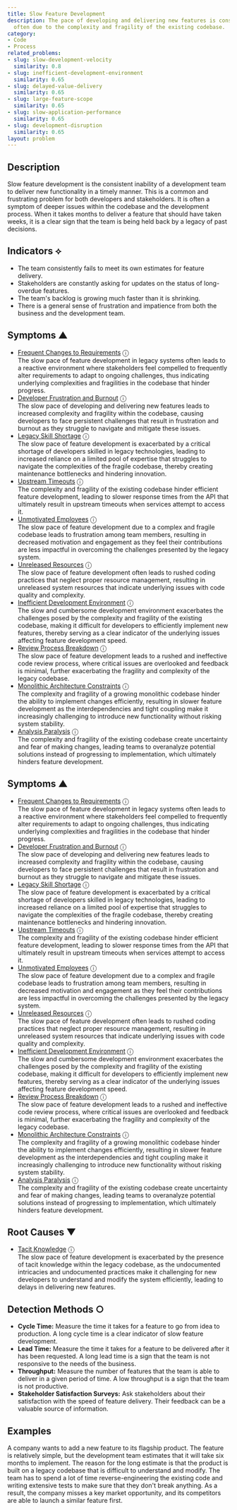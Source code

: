 ```yaml
---
title: Slow Feature Development
description: The pace of developing and delivering new features is consistently slow,
  often due to the complexity and fragility of the existing codebase.
category:
- Code
- Process
related_problems:
- slug: slow-development-velocity
  similarity: 0.8
- slug: inefficient-development-environment
  similarity: 0.65
- slug: delayed-value-delivery
  similarity: 0.65
- slug: large-feature-scope
  similarity: 0.65
- slug: slow-application-performance
  similarity: 0.65
- slug: development-disruption
  similarity: 0.65
layout: problem
---
```


## Description
Slow feature development is the consistent inability of a development team to deliver new functionality in a timely manner. This is a common and frustrating problem for both developers and stakeholders. It is often a symptom of deeper issues within the codebase and the development process. When it takes months to deliver a feature that should have taken weeks, it is a clear sign that the team is being held back by a legacy of past decisions.

## Indicators ⟡
- The team consistently fails to meet its own estimates for feature delivery.
- Stakeholders are constantly asking for updates on the status of long-overdue features.
- The team's backlog is growing much faster than it is shrinking.
- There is a general sense of frustration and impatience from both the business and the development team.

## Symptoms ▲
- [Frequent Changes to Requirements](frequent-changes-to-requirements.md) <span class="info-tooltip" title="Confidence: 0.473, Strength: 0.703">ⓘ</span>
<br/>  The slow pace of feature development in legacy systems often leads to a reactive environment where stakeholders feel compelled to frequently alter requirements to adapt to ongoing challenges, thus indicating underlying complexities and fragilities in the codebase that hinder progress.
- [Developer Frustration and Burnout](developer-frustration-and-burnout.md) <span class="info-tooltip" title="Confidence: 0.449, Strength: 0.670">ⓘ</span>
<br/>  The slow pace of developing and delivering new features leads to increased complexity and fragility within the codebase, causing developers to face persistent challenges that result in frustration and burnout as they struggle to navigate and mitigate these issues.
- [Legacy Skill Shortage](legacy-skill-shortage.md) <span class="info-tooltip" title="Confidence: 0.419, Strength: 0.669">ⓘ</span>
<br/>  The slow pace of feature development is exacerbated by a critical shortage of developers skilled in legacy technologies, leading to increased reliance on a limited pool of expertise that struggles to navigate the complexities of the fragile codebase, thereby creating maintenance bottlenecks and hindering innovation.
- [Upstream Timeouts](upstream-timeouts.md) <span class="info-tooltip" title="Confidence: 0.402, Strength: 0.610">ⓘ</span>
<br/>  The complexity and fragility of the existing codebase hinder efficient feature development, leading to slower response times from the API that ultimately result in upstream timeouts when services attempt to access it.
- [Unmotivated Employees](unmotivated-employees.md) <span class="info-tooltip" title="Confidence: 0.389, Strength: 0.667">ⓘ</span>
<br/>  The slow pace of feature development due to a complex and fragile codebase leads to frustration among team members, resulting in decreased motivation and engagement as they feel their contributions are less impactful in overcoming the challenges presented by the legacy system.
- [Unreleased Resources](unreleased-resources.md) <span class="info-tooltip" title="Confidence: 0.378, Strength: 0.603">ⓘ</span>
<br/>  The slow pace of feature development often leads to rushed coding practices that neglect proper resource management, resulting in unreleased system resources that indicate underlying issues with code quality and complexity.
- [Inefficient Development Environment](inefficient-development-environment.md) <span class="info-tooltip" title="Confidence: 0.372, Strength: 0.617">ⓘ</span>
<br/>  The slow and cumbersome development environment exacerbates the challenges posed by the complexity and fragility of the existing codebase, making it difficult for developers to efficiently implement new features, thereby serving as a clear indicator of the underlying issues affecting feature development speed.
- [Review Process Breakdown](review-process-breakdown.md) <span class="info-tooltip" title="Confidence: 0.350, Strength: 0.614">ⓘ</span>
<br/>  The slow pace of feature development leads to a rushed and ineffective code review process, where critical issues are overlooked and feedback is minimal, further exacerbating the fragility and complexity of the legacy codebase.
- [Monolithic Architecture Constraints](monolithic-architecture-constraints.md) <span class="info-tooltip" title="Confidence: 0.315, Strength: 0.691">ⓘ</span>
<br/>  The complexity and fragility of a growing monolithic codebase hinder the ability to implement changes efficiently, resulting in slower feature development as the interdependencies and tight coupling make it increasingly challenging to introduce new functionality without risking system stability.
- [Analysis Paralysis](analysis-paralysis.md) <span class="info-tooltip" title="Confidence: 0.306, Strength: 0.716">ⓘ</span>
<br/>  The complexity and fragility of the existing codebase create uncertainty and fear of making changes, leading teams to overanalyze potential solutions instead of progressing to implementation, which ultimately hinders feature development.

## Symptoms ▲
- [Frequent Changes to Requirements](frequent-changes-to-requirements.md) <span class="info-tooltip" title="Confidence: 0.473, Strength: 0.703">ⓘ</span>
<br/>  The slow pace of feature development in legacy systems often leads to a reactive environment where stakeholders feel compelled to frequently alter requirements to adapt to ongoing challenges, thus indicating underlying complexities and fragilities in the codebase that hinder progress.
- [Developer Frustration and Burnout](developer-frustration-and-burnout.md) <span class="info-tooltip" title="Confidence: 0.449, Strength: 0.670">ⓘ</span>
<br/>  The slow pace of developing and delivering new features leads to increased complexity and fragility within the codebase, causing developers to face persistent challenges that result in frustration and burnout as they struggle to navigate and mitigate these issues.
- [Legacy Skill Shortage](legacy-skill-shortage.md) <span class="info-tooltip" title="Confidence: 0.419, Strength: 0.669">ⓘ</span>
<br/>  The slow pace of feature development is exacerbated by a critical shortage of developers skilled in legacy technologies, leading to increased reliance on a limited pool of expertise that struggles to navigate the complexities of the fragile codebase, thereby creating maintenance bottlenecks and hindering innovation.
- [Upstream Timeouts](upstream-timeouts.md) <span class="info-tooltip" title="Confidence: 0.402, Strength: 0.610">ⓘ</span>
<br/>  The complexity and fragility of the existing codebase hinder efficient feature development, leading to slower response times from the API that ultimately result in upstream timeouts when services attempt to access it.
- [Unmotivated Employees](unmotivated-employees.md) <span class="info-tooltip" title="Confidence: 0.389, Strength: 0.667">ⓘ</span>
<br/>  The slow pace of feature development due to a complex and fragile codebase leads to frustration among team members, resulting in decreased motivation and engagement as they feel their contributions are less impactful in overcoming the challenges presented by the legacy system.
- [Unreleased Resources](unreleased-resources.md) <span class="info-tooltip" title="Confidence: 0.378, Strength: 0.603">ⓘ</span>
<br/>  The slow pace of feature development often leads to rushed coding practices that neglect proper resource management, resulting in unreleased system resources that indicate underlying issues with code quality and complexity.
- [Inefficient Development Environment](inefficient-development-environment.md) <span class="info-tooltip" title="Confidence: 0.372, Strength: 0.617">ⓘ</span>
<br/>  The slow and cumbersome development environment exacerbates the challenges posed by the complexity and fragility of the existing codebase, making it difficult for developers to efficiently implement new features, thereby serving as a clear indicator of the underlying issues affecting feature development speed.
- [Review Process Breakdown](review-process-breakdown.md) <span class="info-tooltip" title="Confidence: 0.350, Strength: 0.614">ⓘ</span>
<br/>  The slow pace of feature development leads to a rushed and ineffective code review process, where critical issues are overlooked and feedback is minimal, further exacerbating the fragility and complexity of the legacy codebase.
- [Monolithic Architecture Constraints](monolithic-architecture-constraints.md) <span class="info-tooltip" title="Confidence: 0.315, Strength: 0.691">ⓘ</span>
<br/>  The complexity and fragility of a growing monolithic codebase hinder the ability to implement changes efficiently, resulting in slower feature development as the interdependencies and tight coupling make it increasingly challenging to introduce new functionality without risking system stability.
- [Analysis Paralysis](analysis-paralysis.md) <span class="info-tooltip" title="Confidence: 0.306, Strength: 0.716">ⓘ</span>
<br/>  The complexity and fragility of the existing codebase create uncertainty and fear of making changes, leading teams to overanalyze potential solutions instead of progressing to implementation, which ultimately hinders feature development.

## Root Causes ▼
- [Tacit Knowledge](tacit-knowledge.md) <span class="info-tooltip" title="Confidence: 0.307, Strength: 0.968">ⓘ</span>
<br/>  The slow pace of feature development is exacerbated by the presence of tacit knowledge within the legacy codebase, as the undocumented intricacies and undocumented practices make it challenging for new developers to understand and modify the system efficiently, leading to delays in delivering new features.

## Detection Methods ○
- **Cycle Time:** Measure the time it takes for a feature to go from idea to production. A long cycle time is a clear indicator of slow feature development.
- **Lead Time:** Measure the time it takes for a feature to be delivered after it has been requested. A long lead time is a sign that the team is not responsive to the needs of the business.
- **Throughput:** Measure the number of features that the team is able to deliver in a given period of time. A low throughput is a sign that the team is not productive.
- **Stakeholder Satisfaction Surveys:** Ask stakeholders about their satisfaction with the speed of feature delivery. Their feedback can be a valuable source of information.

## Examples
A company wants to add a new feature to its flagship product. The feature is relatively simple, but the development team estimates that it will take six months to implement. The reason for the long estimate is that the product is built on a legacy codebase that is difficult to understand and modify. The team has to spend a lot of time reverse-engineering the existing code and writing extensive tests to make sure that they don't break anything. As a result, the company misses a key market opportunity, and its competitors are able to launch a similar feature first.
